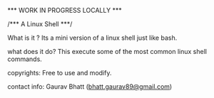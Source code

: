*** WORK IN PROGRESS LOCALLY ***

/*** A Linux Shell ***/

What is it ?
Its a mini version of a linux shell just like bash.

what does it do?
This execute some of the most common linux shell commands.

copyrights:
Free to use and modify.

contact info:
Gaurav Bhatt (bhatt.gaurav89@gmail.com)
